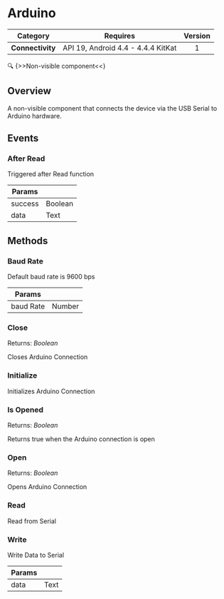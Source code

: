 # Arduino

| Category | Requires | Version |
|:--------:|:-------:|:--------:|
|**Connectivity**|<span class="chip chip-any">API 19, Android 4.4 - 4.4.4 KitKat</span>|<span class="chip chip-number">1</span>|

:mag: {>>Non-visible component<<}

## Overview

A non-visible component that connects the device via the USB Serial to Arduino hardware.

## Events

### After Read

Triggered after Read function

<div class="block" ai2-block="event" not-rendered="true" value="%7B%22componentName%22:%20%22Arduino%22,%20%22name%22:%20%22After%20Read%22,%20%22params%22:%20%5B%22success%22,%20%22data%22%5D%7D"></div>


| Params | []() |
|--------|------|
|success|<span class="chip chip-boolean">Boolean</span>|
|data|<span class="chip chip-text">Text</span>|


## Methods

### Baud Rate

Default baud rate is 9600 bps

<div class="block" ai2-block="method" not-rendered="true" value="%7B%22componentName%22:%20%22Arduino%22,%20%22name%22:%20%22Baud%20Rate%22,%20%22output%22:%20false,%20%22params%22:%20%5B%22baud%20Rate%22%5D%7D"></div>


| Params | []() |
|--------|------|
|baud Rate|<span class="chip chip-number">Number</span>|


### Close

<span class="chip chip-boolean">Returns: <i>Boolean</i></span> 

Closes Arduino Connection

<div class="block" ai2-block="method" not-rendered="true" value="%7B%22componentName%22:%20%22Arduino%22,%20%22name%22:%20%22Close%22,%20%22output%22:%20true,%20%22params%22:%20%5B%5D%7D"></div>


### Initialize

Initializes Arduino Connection

<div class="block" ai2-block="method" not-rendered="true" value="%7B%22componentName%22:%20%22Arduino%22,%20%22name%22:%20%22Initialize%22,%20%22output%22:%20false,%20%22params%22:%20%5B%5D%7D"></div>


### Is Opened

<span class="chip chip-boolean">Returns: <i>Boolean</i></span> 

Returns true when the Arduino connection is open

<div class="block" ai2-block="method" not-rendered="true" value="%7B%22componentName%22:%20%22Arduino%22,%20%22name%22:%20%22Is%20Opened%22,%20%22output%22:%20true,%20%22params%22:%20%5B%5D%7D"></div>


### Open

<span class="chip chip-boolean">Returns: <i>Boolean</i></span> 

Opens Arduino Connection

<div class="block" ai2-block="method" not-rendered="true" value="%7B%22componentName%22:%20%22Arduino%22,%20%22name%22:%20%22Open%22,%20%22output%22:%20true,%20%22params%22:%20%5B%5D%7D"></div>


### Read

Read from Serial

<div class="block" ai2-block="method" not-rendered="true" value="%7B%22componentName%22:%20%22Arduino%22,%20%22name%22:%20%22Read%22,%20%22output%22:%20false,%20%22params%22:%20%5B%5D%7D"></div>


### Write

Write Data to Serial

<div class="block" ai2-block="method" not-rendered="true" value="%7B%22componentName%22:%20%22Arduino%22,%20%22name%22:%20%22Write%22,%20%22output%22:%20false,%20%22params%22:%20%5B%22data%22%5D%7D"></div>


| Params | []() |
|--------|------|
|data|<span class="chip chip-text">Text</span>|
